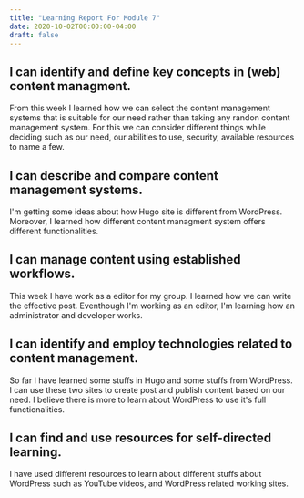 ```yaml
---
title: "Learning Report For Module 7"
date: 2020-10-02T00:00:00-04:00
draft: false
---
```


I can identify and define key concepts in (web) content managment.
-----------------------------------------------------------------
From this week I learned how we can select the content management systems 
that is suitable for our need rather than taking any randon content management system.
For this we can consider different things while deciding such as our need, our abilities
to use, security, available resources to name a few.



I can describe and compare content management systems.
------------------------------------------------------
I'm getting some ideas about how Hugo site is different from WordPress. Moreover,
I learned how different content managment system offers different functionalities.


I can manage content using established workflows.
-------------------------------------------------
This week I have work as a editor for my group. I learned how we can
write the effective post. Eventhough I'm working as an editor, I'm learning how 
an administrator and developer works.


I can identify and employ technologies related to content management.
---------------------------------------------------------------------
So far I have learned some stuffs in Hugo and some stuffs from WordPress. I can use 
these two sites to create post and publish content based on our need. I believe there is 
more to learn about WordPress to use it's full functionalities.


I can find and use resources for self-directed learning.
--------------------------------------------------------
I have used different resources to learn about different stuffs about WordPress
such as YouTube videos, and WordPress related working sites.



